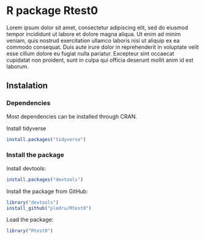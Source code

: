# R package Rtest0

Lorem ipsum dolor sit amet, consectetur adipiscing elit, sed do eiusmod tempor incididunt ut labore et dolore magna aliqua. Ut enim ad minim veniam, quis nostrud exercitation ullamco laboris nisi ut aliquip ex ea commodo consequat. Duis aute irure dolor in reprehenderit in voluptate velit esse cillum dolore eu fugiat nulla pariatur. Excepteur sint occaecat cupidatat non proident, sunt in culpa qui officia deserunt mollit anim id est laborum.

## Instalation

### Dependencies

Most dependencies can be installed through CRAN.

Install tidyverse
```r
install.packages("tidyverse")
```

### Install the package
Install devtools:
```r
install.packages("devtools")
```
Install the package from GitHub:
```r
library("devtools")
install_github("pledru/Rtest0")
```
Load the package:
```r
library("Rtest0")
